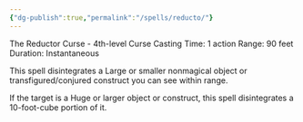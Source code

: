 ```yaml
---
{"dg-publish":true,"permalink":"/spells/reducto/"}
---
```


The Reductor Curse - 4th-level Curse 
Casting Time: 1 action 
Range: 90 feet 
Duration: Instantaneous 

This spell disintegrates a Large or smaller nonmagical object or transfigured/conjured construct you can see within range. 

If the target is a Huge or larger object or construct, this spell disintegrates a 10-foot-cube portion of it.